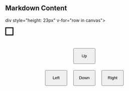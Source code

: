 ## Markdown Content

div style="height: 23px" v-for="row in canvas">
    <div :style="{backgroundColor: !item ? 'white' : (item == 1 ? 'black' : 'red')}" class="block"
        v-for="item in row"></div>
</div>

<br />

<div class="buttonContainer">
    <button @click="move('ArrowUp')">Up</button>
</div>

<div class="buttonContainer">
    <button @click="move('ArrowLeft')">Left</button>
    <button @click="move('ArrowDown')">Down</button>
    <button @click="move('ArrowRight')">Right</button>
</div>
   

<script>
    import vue as Vue from 'vue'

    export default Vue.defineComponent({

        data() {
            const size = 15
            let canvas = []
            for (let i = 0; i < size; i++) {
                canvas.push([])
                for (let j = 0; j < size; j++) {
                    canvas[i].push(0)
                }
            }

            return {
                canvas: canvas,
                direction: undefined,
                bodyList: [],
                movement: undefined,
                acceptSet: false
            }
        },

        methods: {
            setAddr(addr, bit) {
                this.canvas[addr[0]][addr[1]] = bit
            },

            addrInList(addr) {
                return JSON.stringify(this.bodyList).indexOf(JSON.stringify(addr)) != -1
            },

            autoMove() {
                // 计算出新的头
                let head = [...this.bodyList[this.bodyList.length - 1]]

                if (this.direction == 'ArrowRight') {
                    head[1] += 1
                }
                if (this.direction == 'ArrowLeft') {
                    head[1] -= 1
                }
                if (this.direction == 'ArrowUp') {
                    head[0] -= 1
                }
                if (this.direction == 'ArrowDown') {
                    head[0] += 1
                }

                // 如果头出界或者已经在bodyList里就判定失败
                if (head.indexOf(-1) != -1 || head.indexOf(this.canvas.length) != -1 || this.addrInList(head)) { // 在这里写失败的逻辑，head的x和y小于0或者等于canvas.length，或者head已经在bodyList里了（JSON.strinfy比较两个字符串一个是否包含另一个）
                    alert('游戏失败')
                    clearInterval(this.movement)
                    return
                }

                this.bodyList.push(head)

                // 如果没吃到苹果,尾巴消掉
                if (!this.canvas[head[0]][head[1]]) {
                    this.setAddr(this.bodyList.shift(), 0)
                }
                else {
                    // 吃到了就生成一个新苹果
                    this.setAddr(this.newApple(), 2)
                }

                this.setAddr(head, 1)
                this.acceptSet = true
            },

            newApple() {
                // 0-canvas.length之间取随机数取两次，如果这俩坐标在bodyList里就重新去（还是JSON.strify判断在不在）
                do {
                    newAddr = [Math.floor(Math.random() * this.canvas.length), Math.floor(Math.random() * this.canvas.length)]
                } while (this.addrInList(newAddr))

                return newAddr
            },

            move(direction) {
                if (!this.acceptSet) {
                    return
                }
                // 不能倒着走
                if (this.direction == 'ArrowUp' && direction == 'ArrowDown') {
                    return
                }
                if (this.direction == 'ArrowDown' && direction == 'ArrowUp') {
                    return
                }
                if (this.direction == 'ArrowLeft' && direction == 'ArrowRight') {
                    return
                }
                if (this.direction == 'ArrowRight' && direction == 'ArrowLeft') {
                    return
                }

                this.direction = direction
                this.acceptSet = false
            }
        },

        mounted() {
            document.addEventListener('keydown', (event) => { this.move(event.key) })

            //随机出生地点，方向 （随机一个坐标，上下左右哪个方向空间最大就往哪
            initHead = this.newApple()
            this.setAddr(initHead, 1)
            this.bodyList.push(initHead)

            up_space = initHead[0]
            down_space = this.canvas.length - 1 - initHead[0]
            left_space = initHead[1]
            right_space = this.canvas.length - 1 - initHead[1]

            max_space = Math.max(up_space, down_space, left_space, right_space)
            if (max_space == up_space) {
                this.direction = 'ArrowUp'
            }
            else if (max_space == down_space) {
                this.direction = 'ArrowDown'
            }
            else if (max_space == left_space) {
                this.direction = 'ArrowLeft'
            }
            else {
                this.direction = 'ArrowRight'
            }

            // 随机一个苹果
            this.setAddr(this.newApple(), 2)

            // 开始自动移动
            this.movement = setInterval(this.autoMove, 500)
        }

    })

</script>

<style>
    .block {
        border: solid;
        border-color: black;
        width: 20px;
        height: 20px;
        display: inline-block;
    }

    .buttonContainer {
        display: flex;
        justify-content: center;
    }

    .buttonContainer button {
        margin: 10px;
        width: 70px;
        height: 50px;
    }
</style>

